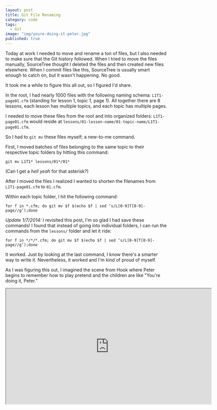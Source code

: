 ```yaml
---
layout: post
title: Git File Renaming
category: code
tags: 
  - Git
image: "img/youre-doing-it-peter.jpg"
published: true
---
```


Today at work I needed to move and rename a ton of files, but I also needed to make sure that the Git history followed. When I tried to move the files manually, SourceTree thought I deleted the files and then created new files elsewhere. When I commit files like this, SourceTree is usually smart enough to catch on, but it wasn't happening. No good. 

It took me a while to figure this all out, so I figured I'd share.

In the root, I had nearly 1000 files with the following naming schema: `L1T1-page01.cfm` (standing for lesson 1, topic 1, page 1). All together there are 8 lessons, each lesson has multiple topics, and each topic has multiple pages.

I needed to move these files from the root and into organized folders: `L1T1-page01.cfm` would reside at `lessons/01-lesson-name/01-topic-name/L1T1-page01.cfm`.

So I had to `git mv` these files myself; a new-to-me command.

First, I moved batches of files belonging to the same topic to their respective topic folders by hitting this command:

	git mv L1T1* lessons/01*/01*

(Can I get a *hell yeah* for that asterisk?)

After I moved the files I realized I wanted to shorten the filenames from `L1T1-page01.cfm` to `01.cfm`.

Within each topic folder, I hit the following command:

	for f in *.cfm; do git mv $f $(echo $f | sed ‘s/L[0-9]T[0-9]-page//g’);done
    
*Update 1/7/2014:* I revisited this post, I'm so glad I had save these commands! I found that instead of going into individual folders, I can run the commands from the `lessons/` folder and let it ride:

	for f in */*/*.cfm; do git mv $f $(echo $f | sed ‘s/L[0-9]T[0-9]-page//g’);done
    
It worked. Just by looking at the last command, I know there's a smarter way to write it. Nevertheless, it worked and I'm kind of proud of myself.

As I was figuring this out, I imagined the scene from Hook where Peter begins to remember how to play pretend and the children are like "You're doing it, Peter."

<iframe width="640" height="360" src="http://www.youtube.com/embed/AAJaWFdgeVM?feature=player_detailpage" title="You're doing it, Peter"> &nbsp; </iframe>